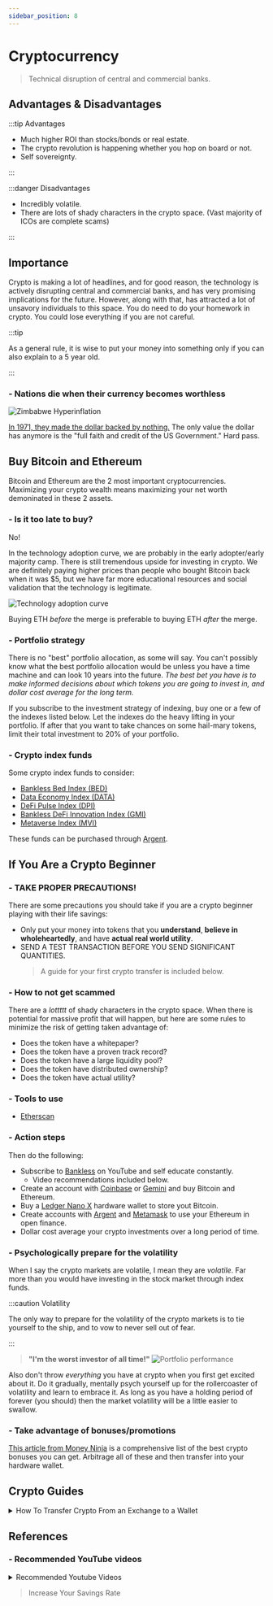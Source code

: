 ```yaml
---
sidebar_position: 8
---
```


# Cryptocurrency

>Technical disruption of central and commercial banks.

## Advantages & Disadvantages

:::tip Advantages

- Much higher ROI than stocks/bonds or real estate.
- The crypto revolution is happening whether you hop on board or not.
- Self sovereignty.

:::

:::danger Disadvantages

- Incredibly volatile.
- There are lots of shady characters in the crypto space. (Vast majority of ICOs are complete scams)

:::

## Importance

Crypto is making a lot of headlines, and for good reason, the technology is actively disrupting central and commercial banks, and has very promising implications for the future. However, along with that, has attracted a lot of unsavory individuals to this space. You do need to do your homework in crypto. You could lose everything if you are not careful.

:::tip 

As a general rule, it is wise to put your money into something only if you can also explain to a 5 year old. 

:::

### - Nations die when their currency becomes worthless

![Zimbabwe Hyperinflation](/img/100-trillion.svg)

[In 1971, they made the dollar backed by nothing.](https://www.investopedia.com/terms/f/fiatmoney.asp) The only value the dollar has anymore is the "full faith and credit of the US Government." Hard pass.

## Buy Bitcoin and Ethereum

Bitcoin and Ethereum are the 2 most important cryptocurrencies. Maximizing your crypto wealth means maximizing your net worth demoninated in these 2 assets.

### - Is it too late to buy?

No! 

In the technology adoption curve, we are probably in the early adopter/early majority camp. There is still tremendous upside for investing in crypto. We are definitely paying higher prices than people who bought Bitcoin back when it was $5, but we have far more educational resources and social validation that the technology is legitimate. 

![Technology adoption curve](/img/technology-adoption-curve.svg)

Buying ETH *before* the merge is preferable to buying ETH *after* the merge. 

### - Portfolio strategy

There is no "best" portfolio allocation, as some will say. You can't possibly know what the best portfolio allocation would be unless you have a time machine and can look 10 years into the future. *The best bet you have is to make informed decisions about which tokens you are going to invest in, and dollar cost average for the long term.*

If you subscribe to the investment strategy of indexing, buy one or a few of the indexes listed below. Let the indexes do the heavy lifting in your portfolio. If after that you want to take chances on some hail-mary tokens, limit their total investment to 20% of your portfolio.

### - Crypto index funds

Some crypto index funds to consider:
- [Bankless Bed Index (BED)](https://indexcoop.com/bankless-bed-index)
- [Data Economy Index (DATA)](https://indexcoop.com/data-economy-index)
- [DeFi Pulse Index (DPI)](https://indexcoop.com/defi-pulse-index-dpi)
- [Bankless DeFi Innovation Index (GMI)](https://indexcoop.com/bankless-defi-innovation-index-gmi)
- [Metaverse Index (MVI)](https://indexcoop.com/metaverse-index-mvi)

These funds can be purchased through [Argent](https://www.argent.xyz/download-argent/?_branch_match_id=1032833481488341820&utm_source=website&utm_campaign=homepage&utm_medium=marketing&_branch_referrer=H4sIAAAAAAAAA8soKSkottLXTyxKT80r0cvJzMvWT08tgXABaOacVx0AAAA%3D).

## If You Are a Crypto Beginner

### - TAKE PROPER PRECAUTIONS!

There are some precautions you should take if you are a crypto beginner playing with their life savings:
- Only put your money into tokens that you **understand**, **believe in wholeheartedly**, and have **actual real world utility**. 
- SEND A TEST TRANSACTION BEFORE YOU SEND SIGNIFICANT QUANTITIES.
  >A guide for your first crypto transfer is included below.

### - How to not get scammed

There are a *lottttt* of shady characters in the crypto space. When there is potential for massive profit that will happen, but here are some rules to minimize the risk of getting taken advantage of:

- Does the token have a whitepaper?
- Does the token have a proven track record?
- Does the token have a large liquidity pool?
- Does the token have distributed ownership?
- Does the token have actual utility?

### - Tools to use

- [Etherscan](https://etherscan.io/)

### - Action steps

Then do the following: 
- Subscribe to [Bankless](https://www.youtube.com/c/Bankless?app=desktop) on YouTube and self educate constantly. 
  - Video recommendations included below.
- Create an account with [Coinbase](https://www.coinbase.com/) or [Gemini](https://www.gemini.com/) and buy Bitcoin and Ethereum. 
- Buy a [Ledger Nano X](https://shop.ledger.com/pages/ledger-nano-x) hardware wallet to store yout Bitcoin.
- Create accounts with [Argent](https://www.argent.xyz/) and [Metamask](https://metamask.io/) to use your Ethereum in open finance.
- Dollar cost average your crypto investments over a long period of time.

### - Psychologically prepare for the volatility

When I say the crypto markets are volatile, I mean they are *volatile*. Far more than you would have investing in the stock market through index funds.

:::caution Volatility

The only way to prepare for the volatility of the crypto markets is to tie yourself to the ship, and to vow to never sell out of fear.

:::

>**"I'm the worst investor of all time!"**
![Portfolio performance](/img/crypto-portfolio.svg)

Also don't throw *everything* you have at crypto when you first get excited about it. Do it gradually, mentally psych yourself up for the rollercoaster of volatility and learn to embrace it. As long as you have a holding period of forever (you should) then the market volatility will be a little easier to swallow.

### - Take advantage of bonuses/promotions

[This article from Money Ninja](https://themoneyninja.com/best-crypto-bonuses/) is a comprehensive list of the best crypto bonuses you can get. Arbitrage all of these and then transfer into your hardware wallet.

## Crypto Guides

<details>
  <summary>How To Transfer Crypto From an Exchange to a Wallet</summary>

- Send a $10 test transaction to yourself first!
- Round up to the next factor of 10 to transfer the rest of your crypto.
  - $10 -> round up to $100 -> round up to $1000 -> etc.

</details>

## References

### - Recommended YouTube videos

<details>
  <summary>Recommended Youtube Videos</summary>
  <div>
    <iframe width="600" height="333" src="https://www.youtube.com/embed/Xb4g8LzcFSI" title="YouTube video player" frameborder="0" allow="accelerometer; autoplay; clipboard-write; encrypted-media; gyroscope; picture-in-picture" allowfullscreen></iframe>
    <iframe width="600" height="333" src="https://www.youtube.com/embed/MhldkvdS_rM" title="YouTube video player" frameborder="0" allow="accelerometer; autoplay; clipboard-write; encrypted-media; gyroscope; picture-in-picture" allowfullscreen></iframe>
    <iframe width="600" height="333" src="https://www.youtube.com/embed/G80Jq6ZwnOY" title="YouTube video player" frameborder="0" allow="accelerometer; autoplay; clipboard-write; encrypted-media; gyroscope; picture-in-picture" allowfullscreen></iframe>      
    <iframe width="600" height="333" src="https://www.youtube.com/embed/EH6vE97qIP4" title="YouTube video player" frameborder="0" allow="accelerometer; autoplay; clipboard-write; encrypted-media; gyroscope; picture-in-picture" allowfullscreen></iframe>
    <iframe width="600" height="333" src="https://www.youtube.com/embed/noQsHiTJAXo" title="YouTube video player" frameborder="0" allow="accelerometer; autoplay; clipboard-write; encrypted-media; gyroscope; picture-in-picture" allowfullscreen></iframe>
  </div>
</details>

>Increase Your Savings Rate